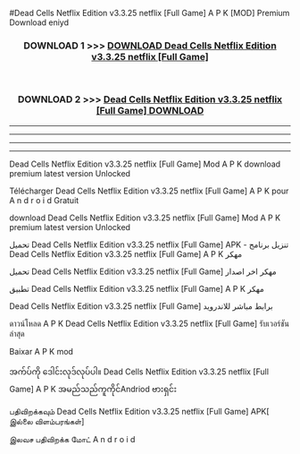 #Dead Cells Netflix Edition v3.3.25 netflix  [Full Game] A P K [MOD] Premium Download eniyd



<div align="center">

<h3>DOWNLOAD 1 >>> <a href="https://teeasianyam.web.app?sq=Dead Cells Netflix Edition v3.3.25 netflix  [Full Game]">DOWNLOAD Dead Cells Netflix Edition v3.3.25 netflix  [Full Game] </a></h3><br>

<h3>DOWNLOAD 2 >>> <a href="https://teeasianyam.web.app?sq=Dead Cells Netflix Edition v3.3.25 netflix  [Full Game] ">Dead Cells Netflix Edition v3.3.25 netflix  [Full Game]  DOWNLOAD </a></h3>

</div>


----------------------------------------------------------

----------------------------------------------------------

----------------------------------------------------------

----------------------------------------------------------


Dead Cells Netflix Edition v3.3.25 netflix  [Full Game]  Mod A P K download premium latest version Unlocked

Télécharger Dead Cells Netflix Edition v3.3.25 netflix  [Full Game]  A P K pour A n d r o i d Gratuit

download Dead Cells Netflix Edition v3.3.25 netflix  [Full Game]  Mod A P K premium latest version Unlocked

تحميل Dead Cells Netflix Edition v3.3.25 netflix  [Full Game]  APK - تنزيل برنامج Dead Cells Netflix Edition v3.3.25 netflix  [Full Game]  A P K مهكر

تحميل Dead Cells Netflix Edition v3.3.25 netflix  [Full Game]  مهكر اخر اصدار

تطبيق Dead Cells Netflix Edition v3.3.25 netflix  [Full Game]  A P K مهكر

Dead Cells Netflix Edition v3.3.25 netflix  [Full Game]  برابط مباشر للاندرويد

ดาวน์โหลด A P K Dead Cells Netflix Edition v3.3.25 netflix  [Full Game]  รับเวอร์ชันล่าสุด

Baixar A P K mod

အက်ပ်ကို ဒေါင်းလုဒ်လုပ်ပါ။ Dead Cells Netflix Edition v3.3.25 netflix  [Full Game]  A P K အမည်သည်ကူကိုင်Andriod ဗားရှင်း

பதிவிறக்கவும் Dead Cells Netflix Edition v3.3.25 netflix  [Full Game]  APK[ இல்லை விளம்பரங்கள்] 
 
இலவச பதிவிறக்க மோட் A n d r o i d



